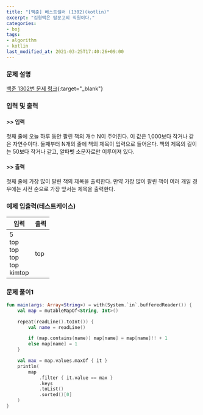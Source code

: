 ```yaml
---
title: "[백준] 베스트셀러 (1302)(kotlin)"
excerpt: "김형택은 탑문고의 직원이다."
categories:
- boj
tags:
- algorithm
- kotlin
last_modified_at: 2021-03-25T17:40:26+09:00
---
```



### 문제 설명
[백준 1302번 문제 링크](https://www.acmicpc.net/problem/1302#description){:target="_blank"}




### 입력 및 출력
#### >> 입력
첫째 줄에 오늘 하루 동안 팔린 책의 개수 N이 주어진다. 이 값은 1,000보다 작거나 같은 자연수이다. 둘째부터 N개의 줄에 책의 제목이 입력으로 들어온다. 책의 제목의 길이는 50보다 작거나 같고, 알파벳 소문자로만 이루어져 있다.



#### >> 출력
첫째 줄에 가장 많이 팔린 책의 제목을 출력한다. 만약 가장 많이 팔린 책이 여러 개일 경우에는 사전 순으로 가장 앞서는 제목을 출력한다.





### 예제 입출력(테스트케이스)


|입력|출력|
|-----|------|
|5<br>top<br>top<br>top<br>top<br>kimtop|top|




### 문제 풀이1
```kotlin
fun main(args: Array<String>) = with(System.`in`.bufferedReader()) {
    val map = mutableMapOf<String, Int>()

    repeat(readLine().toInt()) {
        val name = readLine()

        if (map.contains(name)) map[name] = map[name]!! + 1
        else map[name] = 1
    }

    val max = map.values.maxOf { it }
    println(
        map
            .filter { it.value == max }
            .keys
            .toList()
            .sorted()[0]
    )
}
```